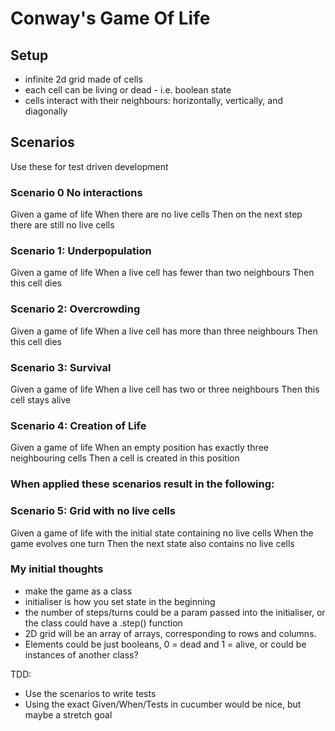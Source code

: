 # Conway's Game Of Life

## Setup

- infinite 2d grid made of cells
- each cell can be living or dead - i.e. boolean state
- cells interact with their neighbours: horizontally, vertically, and diagonally

## Scenarios

Use these for test driven development

### Scenario 0 No interactions

Given a game of life
When there are no live cells
Then on the next step there are still no live cells

### Scenario 1: Underpopulation
Given a game of life
When a live cell has fewer than two neighbours
Then this cell dies

### Scenario 2: Overcrowding
Given a game of life
When a live cell has more than three neighbours
Then this cell dies

### Scenario 3: Survival

Given a game of life
When a live cell has two or three neighbours
Then this cell stays alive

### Scenario 4: Creation of Life
Given a game of life
When an empty position has exactly three neighbouring cells
Then a cell is created in this position

### When applied these scenarios result in the following:

### Scenario 5: Grid with no live cells

Given a game of life with the initial state containing no live cells
When the game evolves one turn
Then the next state also contains no live cells


### My initial thoughts

- make the game as a class
- initialiser is how you set state in the beginning
- the number of steps/turns could be a param passed into the initialiser, or the class could have a .step() function
- 2D grid will be an array of arrays, corresponding to rows and columns.
- Elements could be just booleans, 0 = dead and 1 = alive, or could be instances of another class?

TDD:

- Use the scenarios to write tests
- Using the exact Given/When/Tests in cucumber would be nice, but maybe a stretch goal
